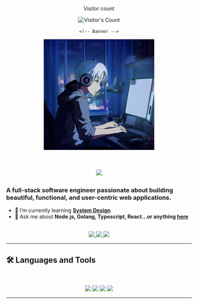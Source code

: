 <div align="center"> 
  <p>Visitor count</p>
  <img src="https://profile-counter.glitch.me/deveasyclick/count.svg" alt="Visitor's Count" />

    <!-- Banner -->
   <img src="https://github.com/deveasyclick/deveasyclick/blob/main/coding_anime.png" alt="Easy Click Logo">

   <h1 align="center">
    <img src="https://readme-typing-svg.herokuapp.com/?font=Inter&size=48&center=true&vCenter=true&width=500&height=70&color=4493F8&duration=4000&lines=Hi+There!+👋;+I'm+Yusuf+Adeniyi!;" />
</h1>
</div>

### A full-stack software engineer passionate about building beautiful, functional, and user-centric web applications.

- 🌱 I’m currently learning **[System Design](https://blog.bytebytego.com/p/free-system-design-pdf-158-pages)**
- 💬 Ask me about **Node.js, Golang, Typescript,  React...or anything [here](https://github.com/{USERNAME}/{USERNAME}/issues)**

<br>

<div align="center">
  <a href="ydeniyi@gmail.com">
    <img src="https://img.shields.io/badge/Gmail-333333?style=for-the-badge&logo=gmail&logoColor=red" />
  </a>
  <a href="https://linkedin.com/in/yusuf-adeniyi" target="_blank">
    <img src="https://img.shields.io/badge/LinkedIn-0077B5?style=for-the-badge&logo=linkedin&logoColor=white" target="_blank" />
  </a>
  <a href="https://x.com/easyclick001" target="_blank">
    <img src="https://img.shields.io/badge/X-000000?style=for-the-badge&logo=x&logoColor=white" target="_blank" />
  </a>
</div>

<hr>

## 🛠️ Languages and Tools

<br>

<p align="center">
  <img src="https://skillicons.dev/icons?i=html,css,sass,tailwind,js,react" />
  <img src="https://skillicons.dev/icons?i=nodejs,golang,ts,nestjs,expressjs,chi,gorm,mongoose" />
  <img src="https://skillicons.dev/icons?i=postgres,mongodb,mongoose,typeorm,prisma,redis" />
  <img src="https://skillicons.dev/icons?i=docker,kubernetes,aws,terraform,firebase,githubaction,cicd" />
</p>

<hr>
